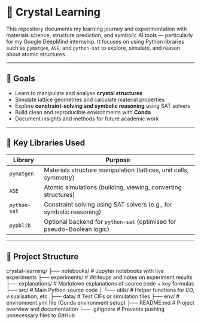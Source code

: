 # 🧊 Crystal Learning

This repository documents my learning journey and experimentation with materials science, structure prediction, and symbolic AI tools — particularly for my Google DeepMind internship. It focuses on using Python libraries such as `pymatgen`, `ASE`, and `python-sat` to explore, simulate, and reason about atomic structures.

---

## 🧪 Goals

- Learn to manipulate and analyse **crystal structures**
- Simulate lattice geometries and calculate material properties
- Explore **constraint-solving and symbolic reasoning** using SAT solvers
- Build clean and reproducible environments with **Conda**
- Document insights and methods for future academic work

---

## 🧰 Key Libraries Used

| Library        | Purpose                                                                |
|----------------|------------------------------------------------------------------------|
| `pymatgen`     | Materials structure manipulation (lattices, unit cells, symmetry)      |
| `ASE`          | Atomic simulations (building, viewing, converting structures)          |
| `python-sat`   | Constraint solving using SAT solvers (e.g., for symbolic reasoning)    |
| `pypblib`      | Optional backend for `python-sat` (optimised for pseudo-Boolean logic) |

---

## 📂 Project Structure

crystal-learning/
├── notebooks/         # Jupyter notebooks with live experiments
├── experiments/       # Writeups and notes on experiment results
├── explanations/      # Markdown explanations of source code + key formulas
├── src/               # Main Python source code
│   └── utils/         # Helper functions for I/O, visualisation, etc.
├── data/              # Test CIFs or simulation files
├── env/               # environment.yml file (Conda environment setup)
├── README.md          # Project overview and documentation
└── .gitignore         # Prevents pushing unnecessary files to GitHub
